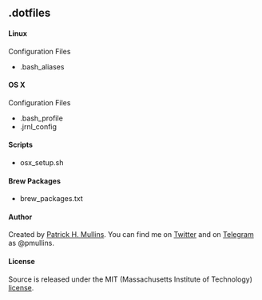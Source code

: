 ## .dotfiles

#### Linux

Configuration Files

- .bash_aliases

#### OS X

Configuration Files

- .bash_profile
- .jrnl_config

#### Scripts

- osx_setup.sh

#### Brew Packages

- brew_packages.txt

#### Author
Created by [Patrick H. Mullins](http://www.pmullins.net/aboutme/). You can find me on  [Twitter](https://twitter.com/phmullins) and on [Telegram](https://telegram.org/) as @pmullins.

#### License
Source is released under the MIT (Massachusetts Institute of Technology) [license](license.md).